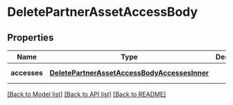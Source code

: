 # DeletePartnerAssetAccessBody

## Properties
Name | Type | Description | Notes
------------ | ------------- | ------------- | -------------
**accesses** | [**DeletePartnerAssetAccessBodyAccessesInner**](DeletePartnerAssetAccessBody_accesses_inner.md) |  | [default to null]

[[Back to Model list]](../README.md#documentation-for-models) [[Back to API list]](../README.md#documentation-for-api-endpoints) [[Back to README]](../README.md)


